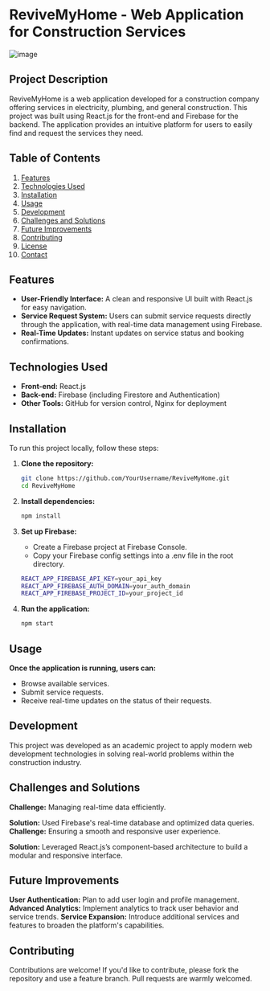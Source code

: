 # ReviveMyHome - Web Application for Construction Services

![image](https://github.com/user-attachments/assets/ce12c310-5dba-4617-92c2-f21994e0cf8a)


## Project Description

ReviveMyHome is a web application developed for a construction company offering services in electricity, plumbing, and general construction. This project was built using React.js for the front-end and Firebase for the backend. The application provides an intuitive platform for users to easily find and request the services they need.

## Table of Contents

1. [Features](#features)
2. [Technologies Used](#technologies-used)
3. [Installation](#installation)
4. [Usage](#usage)
5. [Development](#development)
6. [Challenges and Solutions](#challenges-and-solutions)
7. [Future Improvements](#future-improvements)
8. [Contributing](#contributing)
9. [License](#license)
10. [Contact](#contact)

## Features

- **User-Friendly Interface:** A clean and responsive UI built with React.js for easy navigation.
- **Service Request System:** Users can submit service requests directly through the application, with real-time data management using Firebase.
- **Real-Time Updates:** Instant updates on service status and booking confirmations.

## Technologies Used

- **Front-end:** React.js
- **Back-end:** Firebase (including Firestore and Authentication)
- **Other Tools:** GitHub for version control, Nginx for deployment

## Installation

To run this project locally, follow these steps:

1. **Clone the repository:**

   ```bash
   git clone https://github.com/YourUsername/ReviveMyHome.git
   cd ReviveMyHome

2. **Install dependencies:**

   ```bash
   npm install

3. **Set up Firebase:**
   - Create a Firebase project at Firebase Console.
   - Copy your Firebase config settings into a .env file in the root directory.

   ```bash
   REACT_APP_FIREBASE_API_KEY=your_api_key
   REACT_APP_FIREBASE_AUTH_DOMAIN=your_auth_domain
   REACT_APP_FIREBASE_PROJECT_ID=your_project_id

4. **Run the application:**

   ```bash
   npm start

## Usage
**Once the application is running, users can:**

   - Browse available services.
   - Submit service requests.
   - Receive real-time updates on the status of their requests.

## Development
This project was developed as an academic project to apply modern web development technologies in solving real-world problems within the construction industry.

## Challenges and Solutions
**Challenge:** Managing real-time data efficiently.

**Solution:** Used Firebase's real-time database and optimized data queries.
**Challenge:** Ensuring a smooth and responsive user experience.

**Solution:** Leveraged React.js’s component-based architecture to build a modular and responsive interface.
## Future Improvements
**User Authentication:** Plan to add user login and profile management.
**Advanced Analytics:** Implement analytics to track user behavior and service trends.
**Service Expansion:** Introduce additional services and features to broaden the platform's capabilities.
## Contributing
Contributions are welcome! If you'd like to contribute, please fork the repository and use a feature branch. Pull requests are warmly welcomed.




